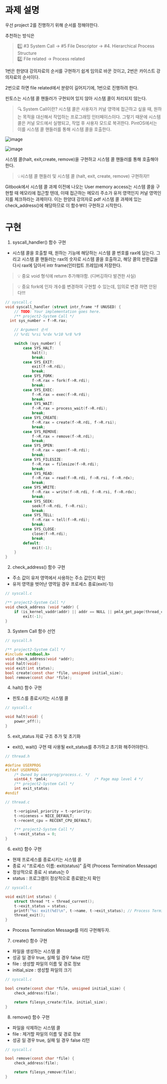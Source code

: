 # 과제 설명
우선 project 2를 진행하기 위해 순서를 정해야한다.

추천하는 방식은

> 1️⃣ #3 System Call -> #5 File Descriptor -> #4. Hierarchical Process Structure  
> 2️⃣ File related -> Process related

1번은 한양대 강의자료의 순서를 구현하기 쉽게 임의로 바꾼 것이고,
2번은 카이스트 강의자료의 순서이다.

2번으로 하면 file related에서 분량이 길어지기에, 1번으로 진행하려 한다.

핀토스는 시스템 콜 핸들러가 구현되어 있지 않아 시스템 콜이 처리되지 않는다.

> 🔍 System Call이란?
> 시스템 콜은 사용자가 커널 영역에 접근하고 싶을 때, 원하는 목적을 대신해서 작업하는 프로그래밍 인터페이스이다. 그렇기 때문에 시스템 콜은 커널 모드에서 실행되고, 작업 후 사용자 모드로 복귀한다. PintOS에서는 이를 시스템 콜 핸들러를 통해 시스템 콜을 호출한다.

![image](https://github.com/Arklimits/swjungle-archive/assets/74225157/305de4fd-04c8-4757-b1d9-f333489682cd)

![image](https://github.com/Arklimits/swjungle-archive/assets/74225157/bef3305f-2a6f-4503-9524-1ebe111364e5)

시스템 콜(halt, exit,create, remove)을 구현하고 시스템 콜 핸들러를 통해 호출해야한다.

> 💡시스템 콜 핸들러 및 시스템 콜 (halt, exit, create, remove) 구현하자!!

Gitbook에서 시스템 콜 과제 이전에 나오는 User memory access는 시스템 콜을 구현할 때 메모리에 접근할 텐데, 이때 접근하는 메모리 주소가 유저 영역인지 커널 영역인지를 체크하라는 과제이다. 이는 한양대 강의자로 pdf 시스템 콜 과제에 있는 check_address()에 해당하므로 이 함수부터 구현하고 시작한다.

# 구현
1. syscall_handler() 함수 구현
* 시스템 콜을 호출할 때, 원하는 기능에 해당하는 시스템 콜 번호를 rax에 담는다. 그리고 시스템 콜 핸들러는 rax의 숫자로 시스템 콜을 호출하고, 해당 콜의 반환값을 다시 rax에 담아서 intr frame(인터럽트 프레임)에 저장한다.

> 💡 중요
> void 형식에 return 추가해야함. (디버깅하다 발견한 사실)

> 💡 중요
> fork에 인자 개수를 변경하여 구현할 수 있는데, 임의로 변경 하면 안된다!!!

```c
// syscall.c
void syscall_handler (struct intr_frame *f UNUSED) {
	// TODO: Your implementation goes here.
	/** project2-System Call */
  int sys_number = f->R.rax;

    // Argument 순서
    // %rdi %rsi %rdx %r10 %r8 %r9

    switch (sys_number) {
        case SYS_HALT:
            halt();
            break;
        case SYS_EXIT:
            exit(f->R.rdi);
            break;
        case SYS_FORK:
            f->R.rax = fork(f->R.rdi);
            break;
        case SYS_EXEC:
            f->R.rax = exec(f->R.rdi);
            break;
        case SYS_WAIT:
            f->R.rax = process_wait(f->R.rdi);
            break;
        case SYS_CREATE:
            f->R.rax = create(f->R.rdi, f->R.rsi);
            break;
        case SYS_REMOVE:
            f->R.rax = remove(f->R.rdi);
            break;
        case SYS_OPEN:
            f->R.rax = open(f->R.rdi);
            break;
        case SYS_FILESIZE:
            f->R.rax = filesize(f->R.rdi);
            break;
        case SYS_READ:
            f->R.rax = read(f->R.rdi, f->R.rsi, f->R.rdx);
            break;
        case SYS_WRITE:
            f->R.rax = write(f->R.rdi, f->R.rsi, f->R.rdx);
            break;
        case SYS_SEEK:
            seek(f->R.rdi, f->R.rsi);
            break;
        case SYS_TELL:
            f->R.rax = tell(f->R.rdi);
            break;
        case SYS_CLOSE:
            close(f->R.rdi);
            break;
        default:
            exit(-1);
    }
}
```

2. check_address() 함수 구현
* 주소 값이 유저 영역에서 사용하는 주소 값인지 확인
* 유저 영역을 벗어난 영역일 경우 프로세스 종료(exit(-1))

```c
// syscall.c

/** project2-System Call */
void check_address (void *addr) {
    if (is_kernel_vaddr(addr) || addr == NULL || pml4_get_page(thread_current()->pml4, addr) == NULL)
        exit(-1);
}
```

3. System Call 함수 선언
```c
// syscall.h

/** project2-System Call */
#include <stdbool.h>
void check_address(void *addr);
void halt(void);
void exit(int status);
bool create(const char *file, unsigned initial_size);
bool remove(const char *file);
```

4. halt() 함수 구현
* 핀토스를 종료시키는 시스템 콜

```c
// syscall.c

void halt(void) {
    power_off();
}
```

5. exit_status 자료 구조 추가 및 초기화
* exit(), wait() 구현 때 사용될 exit_status를 추가하고 초기화 해주어야한다.

```c
// thread.h

#define USERPROG 
#ifdef USERPROG
	/* Owned by userprog/process.c. */
	uint64_t *pml4;                     /* Page map level 4 */
	/** project2-System Call */
	int exit_status;
#endif
```

```c
// thread.c

    t->original_priority = t->priority;
    t->niceness = NICE_DEFAULT;
    t->recent_cpu = RECENT_CPU_DEFAULT;

	/** project2-System Call */
	t->exit_status = 0;
}
```

6. exit() 함수 구현
- 현재 프로세스를 종료시키는 시스템 콜
- 종료 시 “프로세스 이름: exit(status)” 출력 (Process Termination Message)
- 정상적으로 종료 시 status는 0
- status : 프로그램이 정상적으로 종료됐는지 확인

```c
// syscall.c

void exit(int status) {
    struct thread *t = thread_current();
    t->exit_status = status;
    printf("%s: exit(%d)\n", t->name, t->exit_status); // Process Termination Message
    thread_exit();
}
```

- Process Termination Message를 미리 구현해두자.


7. create() 함수 구현
- 파일을 생성하는 시스템 콜
- 성공 일 경우 true, 실패 일 경우 false 리턴
- file : 생성할 파일의 이름 및 경로 정보
- initial_size : 생성할 파일의 크기

```c
// syscall.c

bool create(const char *file, unsigned initial_size) {
    check_address(file);

    return filesys_create(file, initial_size);
}
```

8. remove() 함수 구현

- 파일을 삭제하는 시스템 콜
- file : 제거할 파일의 이름 및 경로 정보
- 성공 일 경우 true, 실패 일 경우 false 리턴

```c
// syscall.c

bool remove(const char *file) {
    check_address(file);

    return filesys_remove(file);
}
